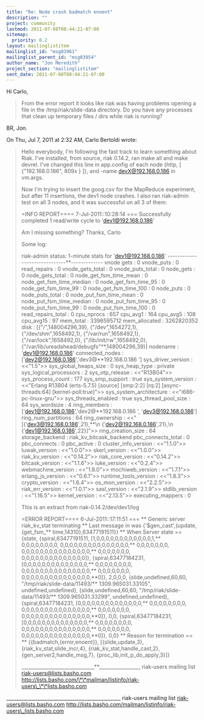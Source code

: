 ```yaml
---
title: "Re: Node crash badmatch enoent"
description: ""
project: community
lastmod: 2011-07-08T08:44:21-07:00
sitemap:
  priority: 0.2
layout: mailinglistitem
mailinglist_id: "msg03961"
mailinglist_parent_id: "msg03954"
author_name: "Jon Meredith"
project_section: "mailinglistitem"
sent_date: 2011-07-08T08:44:21-07:00
---
```



Hi Carlo,

>From the error report it looks like riak was having problems opening a file
in the /tmp/riak/slide-data directory. Do you have any processes that clean
up temporary files / dirs while riak is running?

BR, Jon.

On Thu, Jul 7, 2011 at 2:32 AM, Carlo Bertoldi
wrote:

> Hello everybody,
> I'm following the fast track to learn something about Riak. I've
> installed, from source, riak 0.14.2, ran make all and make devrel.
> I've changed this line in app.config of each node {http, [
> {"192.168.0.186", 809x } ]}, and -name devX@192.168.0.186 in vm.args.
>
> Now I'm trying to insert the goog.csv for the MapReduce experiment, but
> after 11 insertions, the dev1 node crashes.
> I also ran riak-admin test on all 3 nodes, and it was successful on all 3
> of them:
>
> =INFO REPORT==== 7-Jul-2011::10:28:14 ===
> Successfully completed 1 read/write cycle to 'dev1@192.168.0.186'
>
> Am I missing something?
> Thanks,
> Carlo
>
> Some log:
>
> riak-admin status:
> 1-minute stats for 'dev1@192.168.0.186'
> ------------------------------\*\*-------------
> vnode gets : 0
> vnode\_puts : 0
> read\_repairs : 0
> vnode\_gets\_total : 0
> vnode\_puts\_total : 0
> node\_gets : 0
> node\_gets\_total : 0
> node\_get\_fsm\_time\_mean : 0
> node\_get\_fsm\_time\_median : 0
> node\_get\_fsm\_time\_95 : 0
> node\_get\_fsm\_time\_99 : 0
> node\_get\_fsm\_time\_100 : 0
> node\_puts : 0
> node\_puts\_total : 0
> node\_put\_fsm\_time\_mean : 0
> node\_put\_fsm\_time\_median : 0
> node\_put\_fsm\_time\_95 : 0
> node\_put\_fsm\_time\_99 : 0
> node\_put\_fsm\_time\_100 : 0
> read\_repairs\_total : 0
> cpu\_nprocs : 657
> cpu\_avg1 : 164
> cpu\_avg5 : 108
> cpu\_avg15 : 97
> mem\_total : 3396595712
> mem\_allocated : 3262820352
> disk : [{"/",148004296,39},
> {"/dev",1654272,1},
> {"/dev/shm",1658492,1},
> {"/var/run",1658492,1},
> {"/var/lock",1658492,0},
> {"/lib/init/rw",1658492,0},
> {"/var/lib/ureadahead/debugfs"\*\*,148004296,39}]
> nodename : 'dev1@192.168.0.186'
> connected\_nodes : 
> ['dev2@192.168.0.186','dev3@\*\*192.168.0.186
> ']
> sys\_driver\_version : <<"1.5">>
> sys\_global\_heaps\_size : 0
> sys\_heap\_type : private
> sys\_logical\_processors : 2
> sys\_otp\_release : <<"R13B04">>
> sys\_process\_count : 177
> sys\_smp\_support : true
> sys\_system\_version : <<"Erlang R13B04 (erts-5.7.5) [source] [smp:2:2]
> [rq:2] [async-threads:64] [kernel-poll:true]">>
> sys\_system\_architecture : <<"i686-pc-linux-gnu">>
> sys\_threads\_enabled : true
> sys\_thread\_pool\_size : 64
> sys\_wordsize : 4
> ring\_members : ['dev1@192.168.0.186','dev2@\*\*192.168.0.186
> ',
> 'dev3@192.168.0.186']
> ring\_num\_partitions : 64
> ring\_ownership : <<"[{'dev3@192.168.0.186',21},\*\*\n 
> {'dev2@192.168.0.186',21},\n
> {'dev1@192.168.0.186',22}]">>
> ring\_creation\_size : 64
> storage\_backend : riak\_kv\_bitcask\_backend
> pbc\_connects\_total : 0
> pbc\_connects : 0
> pbc\_active : 0
> cluster\_info\_version : <<"1.1.0">>
> luwak\_version : <<"1.0.0">>
> skerl\_version : <<"1.0.0">>
> riak\_kv\_version : <<"0.14.2">>
> riak\_core\_version : <<"0.14.2">>
> bitcask\_version : <<"1.1.6">>
> luke\_version : <<"0.2.4">>
> webmachine\_version : <<"1.8.0">>
> mochiweb\_version : <<"1.7.1">>
> erlang\_js\_version : <<"0.6.1">>
> runtime\_tools\_version : <<"1.8.3">>
> crypto\_version : <<"1.6.4">>
> os\_mon\_version : <<"2.2.5">>
> riak\_err\_version : <<"1.0.1">>
> sasl\_version : <<"2.1.9">>
> stdlib\_version : <<"1.16.5">>
> kernel\_version : <<"2.13.5">>
> executing\_mappers : 0
>
> This is an extract from riak-0.14.2/dev/dev1/log
>
> =ERROR REPORT==== 6-Jul-2011::17:11:51 ===
> \*\* Generic server riak\_kv\_stat terminating
> \*\* Last message in was {'$gen\_cast',{update,{get\_fsm\_\*\*
> time,14310},63477191511}}
> \*\* When Server state == {state,
> {spiral,63477191511,
> [1,0,0,0,0,0,0,0,0,0,0,0,0,1,\*\*
> 0,0,0,0,0,0,0,0,
> 0,0,0,0,0,0,0,0,0,0,0,0,0,0,0,\*\*
> 0,0,0,0,0,0,0,
> 0,0,0,0,0,0,0,0,0,0,0,0,0,0,0,\*\*
> 0,0,0,0,0,0,0,
> 0,0,0,0,0,0,0,0,0,0,0,0,0,0]},
> {spiral,63477184231,
> [0,0,0,0,0,0,0,0,0,0,0,0,0,0,\*\*
> 0,0,0,0,0,0,0,0,
> 0,0,0,0,0,0,0,0,0,0,0,0,0,0,0,\*\*
> 0,0,0,0,0,0,0,
> 0,0,0,0,0,0,0,0,0,0,0,0,0,0,0,\*\*0]},
> 2,0,0,0,
> {slide,undefined,60,60,
> "/tmp/riak/slide-data/11493/\*\*
> 1309.965031.33105",
> undefined,undefined},
> {slide,undefined,60,60,
> "/tmp/riak/slide-data/11493/\*\*
> 1309.965031.33299",
> undefined,undefined},
> {spiral,63477184231,
> [0,0,0,0,0,0,0,0,0,0,0,0,0,0,\*\*
> 0,0,0,0,0,0,0,0,
> 0,0,0,0,0,0,0,0,0,0,0,0,0,0,0,\*\*
> 0,0,0,0,0,0,0,
> 0,0,0,0,0,0,0,0,0,0,0,0,0,0,0,\*\*0]},
> 0,0,
> {spiral,63477184231,
> [0,0,0,0,0,0,0,0,0,0,0,0,0,0,\*\*
> 0,0,0,0,0,0,0,0,
> 0,0,0,0,0,0,0,0,0,0,0,0,0,0,0,\*\*
> 0,0,0,0,0,0,0,
> 0,0,0,0,0,0,0,0,0,0,0,0,0,0,0,\*\*0]},
> 0,0}
> \*\* Reason for termination ==
> \*\* {{badmatch,{error,enoent}},
> [{slide,update,3},
> {riak\_kv\_stat,slide\_incr,4},
> {riak\_kv\_stat,handle\_cast,2},
> {gen\_server2,handle\_msg,7},
> {proc\_lib,init\_p\_do\_apply,3}]}
>
>
>
> \_\_\_\_\_\_\_\_\_\_\_\_\_\_\_\_\_\_\_\_\_\_\_\_\_\_\_\_\_\_\*\*\_\_\_\_\_\_\_\_\_\_\_\_\_\_\_\_\_
> riak-users mailing list
> riak-users@lists.basho.com
> http://lists.basho.com/\*\*mailman/listinfo/riak-users\_\*\*lists.basho.com
>
\_\_\_\_\_\_\_\_\_\_\_\_\_\_\_\_\_\_\_\_\_\_\_\_\_\_\_\_\_\_\_\_\_\_\_\_\_\_\_\_\_\_\_\_\_\_\_
riak-users mailing list
riak-users@lists.basho.com
http://lists.basho.com/mailman/listinfo/riak-users\_lists.basho.com

